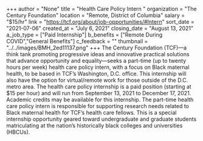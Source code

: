 +++
author = "None"
title = "Health Care Policy Intern "
organization = "The Century Foundation"
location = "Remote, District of Columbia"
salary = "$15/hr"
link = "https://tcf.org/about/job-opportunities/#Intern"
sort_date = "2021-07-06"
created_at = "July 6, 2021"
closing_date = "August 13, 2021"
a_job_type = ["Paid Internship"]
b_benefits = ["Remote During COVID","General Benefits"]
c_feedback = ""
thumbnail = "../../images/BMH_2ed11137.png"
+++
The Century Foundation (TCF)—a think tank promoting progressive ideas and innovative practical solutions that advance opportunity and equality—seeks a part-time (up to twenty hours per week) health care policy intern, with a focus on Black maternal health, to be based in TCF’s Washington, D.C. office. This internship will also have the option for virtual/remote work for those outside of the D.C. metro area. The health care policy internship is a paid position (starting at $15 per hour) and will run from September 13, 2021 to December 17, 2021. Academic credits may be available for this internship. The part-time health care policy intern is responsible for supporting research needs related to Black maternal health for TCF’s health care fellows. This is a special internship opportunity geared toward undergraduate and graduate students matriculating at the nation’s historically black colleges and universities (HBCUs).